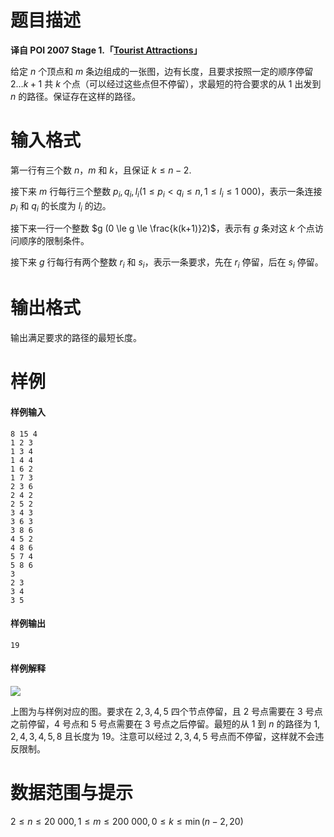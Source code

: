 
# 题目描述

**译自 POI 2007 Stage 1.「[Tourist Attractions](https://szkopul.edu.pl/problemset/problem/_L_YGzT5VYJO9zHTfVRwPjwh/site/?key=statement)」**

给定 $n$ 个顶点和 $m$ 条边组成的一张图，边有长度，且要求按照一定的顺序停留 $2 \ldots k+1$ 共 $k$ 个点（可以经过这些点但不停留），求最短的符合要求的从 $1$ 出发到 $n$ 的路径。保证存在这样的路径。


# 输入格式

第一行有三个数 $n$，$m$ 和 $k$，且保证 $k \le n - 2$.

接下来 $m$ 行每行三个整数 $p_i, q_i, l_i (1 \le p_i \lt q_i \le n, 1 \le l_i \le 1\ 000)$，表示一条连接 $p_i$ 和 $q_i$ 的长度为 $l_i$ 的边。

接下来一行一个整数 $g (0 \le g \le \frac{k(k+1)}2)$，表示有 $g$ 条对这 $k$ 个点访问顺序的限制条件。

接下来 $g$ 行每行有两个整数 $r_i$ 和 $s_i$，表示一条要求，先在 $r_i$ 停留，后在 $s_i$ 停留。

# 输出格式

输出满足要求的路径的最短长度。

# 样例

#### 样例输入
```plain
8 15 4
1 2 3
1 3 4
1 4 4
1 6 2
1 7 3
2 3 6
2 4 2
2 5 2
3 4 3
3 6 3
3 8 6
4 5 2
4 8 6
5 7 4
5 8 6
3
2 3
3 4
3 5
```

#### 样例输出
```plain
19
```

#### 样例解释
![](/source/loj/2648/img/aHR0cHM6Ly9zemtvcHVsLmVkdS5wbC9wcm9ibGVtc2V0L3Byb2JsZW0vX0xfWUd6VDVWWUpPOXpIVGZWUndQandoL3NpdGUvaW1hZ2VzL09JMTQvYXRyemFkMS5naWY=.gif)

上图为与样例对应的图。要求在 $2,3,4,5$ 四个节点停留，且 $2$ 号点需要在 $3$ 号点之前停留，$4$ 号点和 $5$ 号点需要在 $3$ 号点之后停留。最短的从 $1$ 到 $n$ 的路径为 $1, 2, 4, 3, 4, 5, 8$ 且长度为 $19$。注意可以经过 $2,3,4,5$ 号点而不停留，这样就不会违反限制。

# 数据范围与提示

$2 \le n \le 20\ 000, 1 \le m \le 200\ 000, 0 \le k \le \min(n-2,20)$

